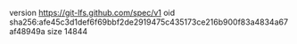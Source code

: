 version https://git-lfs.github.com/spec/v1
oid sha256:afe45c3d1def6f69bbf2de2919475c435173ce216b900f83a4834a67af48949a
size 14844
